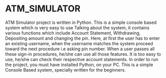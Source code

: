 # ATM_SIMULATOR
ATM Simulator project is written in Python. This is a simple console based system which is very easy to use
Talking about the system, it contains various functions which include Account Statement, Withdrawing, Depositing amount and changing the pin.
Here, at first the user has to enter an existing username, when the username matches the system proceed toward the next procedure i.e asking pin number.
When a user passes all these sign-in procedures, he/she can use all those features. It is too easy to use, he/she can check their respective account statements.
In order to run the project, you must have installed Python, on your PC.
This is a simple Console Based system, specially written for the beginners.
